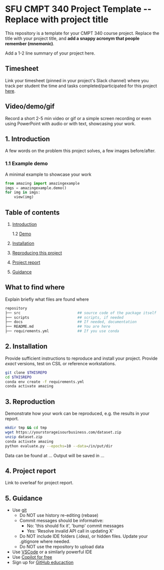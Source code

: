 # SFU CMPT 340 Project Template -- Replace with project title
This repository is a template for your CMPT 340 course project.
Replace the title with your project title, and **add a snappy acronym that people remember (mnemonic)**.

Add a 1-2 line summary of your project here.

## Timesheet
Link your timesheet (pinned in your project's Slack channel) where you track per student the time and tasks completed/participated for this project [here](https://google.com).

<a name="intro"></a>

## Video/demo/gif
Record a short 2-5 min video or gif or a simple screen recording or even using PowerPoint with audio or with text, showcasing your work.

## 1. Introduction
A few words on the problem this project solves, a few images before/after. 

<a name="demo"></a>
### 1.1 Example demo

A minimal example to showcase your work

```python
from amazing import amazingexample
imgs = amazingexample.demo()
for img in imgs:
    view(img)
```


## Table of contents
1. [Introduction](#intro)

    1.2 [Demo](#demo)

2. [Installation](#installation)

3. [Reproducing this project](#repro)

4. [Project report](#project)

5. [Guidance](#guide)


## What to find where

Explain briefly what files are found where

```bash
repository
├── src                          ## source code of the package itself
├── scripts                      ## scripts, if needed
├── docs                         ## If needed, documentation   
├── README.md                    ## You are here
├── requirements.yml             ## If you use conda
```

<a name="installation"></a>

## 2. Installation

Provide sufficient instructions to reproduce and install your project. 
Provide _exact_ versions, test on CSIL or reference workstations.

```bash
git clone $THISREPO
cd $THISREPO
conda env create -f requirements.yml
conda activate amazing
```

<a name="repro"></a>
## 3. Reproduction
Demonstrate how your work can be reproduced, e.g. the results in your report.
```bash
mkdir tmp && cd tmp
wget https://yourstorageisourbusiness.com/dataset.zip
unzip dataset.zip
conda activate amazing
python evaluate.py --epochs=10 --data=/in/put/dir
```
Data can be found at ...
Output will be saved in ...

<a name="project"></a>
## 4. Project report

Link to overleaf for project report.

<a name="guide"></a>
## 5. Guidance

- Use [git](https://git-scm.com/book/en/v2)
    - Do NOT use history re-editing (rebase)
    - Commit messages should be informative:
        - No: 'this should fix it', 'bump' commit messages
        - Yes: 'Resolve invalid API call in updating X'
    - Do NOT include IDE folders (.idea), or hidden files. Update your .gitignore where needed.
    - Do NOT use the repository to upload data
- Use [VSCode](https://code.visualstudio.com/) or a similarly powerful IDE
- Use [Copilot for free](https://dev.to/twizelissa/how-to-enable-github-copilot-for-free-as-student-4kal)
- Sign up for [GitHub educaction](https://education.github.com/) 
